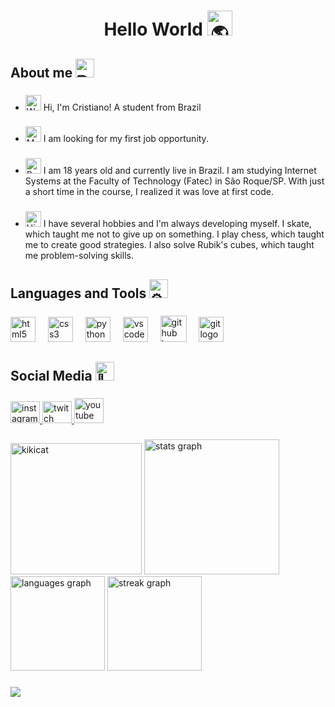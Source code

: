 <h1 align="center">Hello World <img src="https://fonts.gstatic.com/s/e/notoemoji/latest/1f30e/512.gif" alt="🌎" width="40" height="40"></h1>

###

<h2 align="left">About me <img src="https://fonts.gstatic.com/s/e/notoemoji/latest/270f_fe0f/512.gif" alt="✏" width="30" height="30"></h2>

###

- <img src="https://raw.githubusercontent.com/Tarikul-Islam-Anik/Animated-Fluent-Emojis/master/Emojis/Hand%20gestures/Waving%20Hand.png" alt="Waving Hand" width="25" height="25" /> Hi, I'm Cristiano! A student from Brazil

###

- <img src="https://raw.githubusercontent.com/Tarikul-Islam-Anik/Telegram-Animated-Emojis/main/Objects/Magnifying%20Glass%20Tilted%20Left.webp" alt="Magnifying Glass Tilted Left" width="25" height="25" /> I am looking for my first job opportunity.

###

- <img src="https://raw.githubusercontent.com/Tarikul-Islam-Anik/Telegram-Animated-Emojis/main/Objects/Books.webp" alt="Books" width="25" height="25" /> I am 18 years old and currently live in Brazil. I am studying Internet Systems at the Faculty of Technology (Fatec) in São Roque/SP. With just a short time in the course, I realized it was love at first code.

###

- <img src="https://raw.githubusercontent.com/Tarikul-Islam-Anik/Telegram-Animated-Emojis/main/Animals%20and%20Nature/High%20Voltage.webp" alt="High Voltage" width="25" height="25" /> I have several hobbies and I'm always developing myself. I skate, which taught me not to give up on something. I play chess, which taught me to create good strategies. I also solve Rubik's cubes, which taught me problem-solving skills.

###

<h2 align="left">Languages and Tools <img src="https://fonts.gstatic.com/s/e/notoemoji/latest/2699_fe0f/512.gif" alt="⚙" width="30" height="30"></h2>

###

<div align="left">
  <img src="https://cdn.jsdelivr.net/gh/devicons/devicon/icons/html5/html5-original.svg" height="40" alt="html5 logo"  />
  <img width="12" />
  <img src="https://cdn.jsdelivr.net/gh/devicons/devicon/icons/css3/css3-original.svg" height="40" alt="css3 logo"  />
  <img width="12" />
  <img src="https://cdn.jsdelivr.net/gh/devicons/devicon/icons/python/python-original.svg" height="40" alt="python logo"  />
  <img width="12" />
  <img src="https://cdn.jsdelivr.net/gh/devicons/devicon/icons/vscode/vscode-original.svg" height="40" alt="vscode logo"  />
  <img width="12" />
  <img src="https://skillicons.dev/icons?i=github" height="42" alt="github logo"  />
  <img width="12" />
  <img src="https://cdn.jsdelivr.net/gh/devicons/devicon/icons/git/git-original.svg" height="40" alt="git logo"  />
</div>

###

<h2 align="left">Social Media <img src="https://fonts.gstatic.com/s/e/notoemoji/latest/1f4f8/512.gif" alt="📸" width="30" height="30"></h2>

###

<div align="left">
  <a href="https://www.instagram.com/cristianoalvcobello/" target="_blank">
    <img src="https://raw.githubusercontent.com/maurodesouza/profile-readme-generator/master/src/assets/icons/social/instagram/default.svg" width="47" height="35" alt="instagram logo" />
  </a>
  <a href="https://www.twitch.tv/cristianoalvcobello" target="_blank">
    <img src="https://raw.githubusercontent.com/maurodesouza/profile-readme-generator/master/src/assets/icons/social/twitch/default.svg" width="47" height="35" alt="twitch logo"  />
  </a>
  <a href="https://www.youtube.com/channel/UCYVxy4MLkg7G0y3dX2mRvSQ" target="_blank">
    <img src="https://raw.githubusercontent.com/maurodesouza/profile-readme-generator/master/src/assets/icons/social/youtube/default.svg" width="47" height="40" alt="youtube logo"  />
  </a>
</div>

###

<div align="left">
  <img src="https://github.com/CristianoAlvCobello/CristianoAlvCobello/assets/172451127/2401397b-fdb7-401f-a740-e5705324c9d7" alt="kikicat" height="210">
  <img src="https://github-readme-stats.vercel.app/api?username=CristianoAlvCobello&hide_title=false&hide_rank=false&show_icons=true&include_all_commits=true&count_private=true&disable_animations=false&theme=tokyonight&locale=en&hide_border=true" height="216" alt="stats graph"/>
  <img src="https://github-readme-stats.vercel.app/api/top-langs?username=CristianoAlvCobello&locale=en&hide_title=false&layout=compact&card_width=320&langs_count=5&theme=tokyonight&hide_border=true&order=2" height="151" alt="languages graph"/>
  <img src="https://streak-stats.demolab.com?user=CristianoAlvCobello&locale=en&mode=weekly&theme=tokyonight&hide_border=true&border_radius=5&order=3" height="151" alt="streak graph"/>
</div>

###

<img align="left" src="https://github.com/CristianoAlvCobello/CristianoAlvCobello/assets/172451127/2d473cae-f7a7-4db5-b2d1-024ba961697a"/>

###
